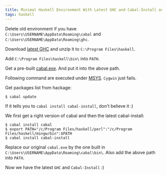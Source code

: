 ```yaml
---
title: Minimal Haskell Environment With Latest GHC and Cabal-Install on Windows
tags: haskell
---
```


Delete old environment if you have `C:\Users\USERNAME\AppData\Roaming\cabal` and `C:\Users\USERNAME\AppData\Roaming\ghc`.

Download [latest GHC](http://www.haskell.org/ghc/) and unzip it to `C:\Program Files\haskell`.

Add `C:\Program Files\haskell\bin\` into `PATH`.

Get a pre-built [cabal.exe](http://www.haskell.org/cabal/download.html).
And put it into the above path.

Following command are executed under [MSYS](http://www.mingw.org/wiki/msys). `Cygwin` just fails.

Get packages list from hackage:
```
$ cabal update
```
If it tells you to `cabal install cabal-install`, don't believe it :)

We first get a right version of cabal and then the latest cabal-install:
```
$ cabal install cabal
$ export PATH="/c/Program Files/haskell/perl":"/c/Program Files/haskell/mingw/bin":$PATH
$ cabal install cabal-install
```

Replace our original `cabal.exe` by the one built in `C:\Users\USERNAME\AppData\Roaming\cabal\bin\`.
Also add the above path into `PATH`.

Now we have the latest `GHC` and `Cabal-Install` :)

